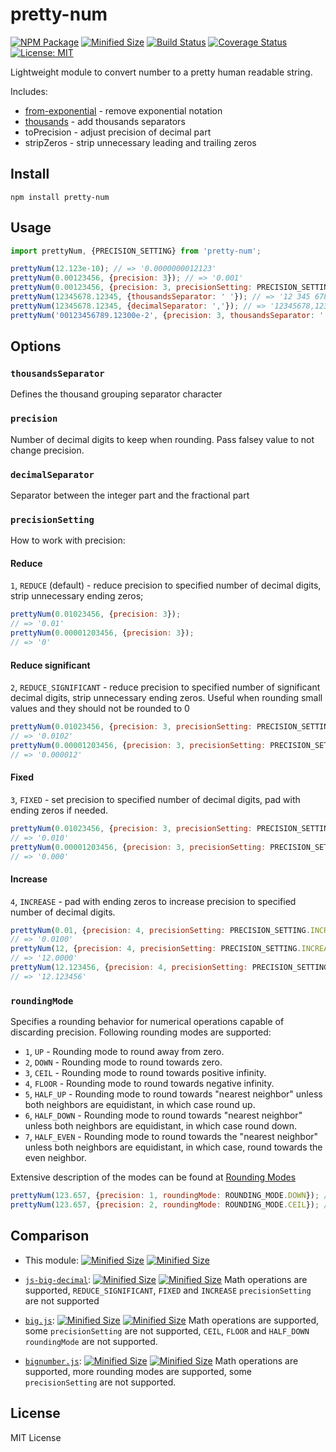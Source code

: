 # pretty-num

[![NPM Package](https://img.shields.io/npm/v/pretty-num.svg?style=flat-square)](https://www.npmjs.org/package/pretty-num)
[![Minified Size](https://img.shields.io/bundlephobia/min/pretty-num.svg?style=flat-square)](https://bundlephobia.com/result?p=pretty-num)
[![Build Status](https://img.shields.io/travis/com/shrpne/pretty-num/master.svg?style=flat-square)](https://travis-ci.com/shrpne/pretty-num)
[![Coverage Status](https://img.shields.io/coveralls/github/shrpne/pretty-num/master.svg?style=flat-square)](https://coveralls.io/github/shrpne/pretty-num?branch=master)
[![License: MIT](https://img.shields.io/badge/License-MIT-yellow.svg?style=flat-square)](https://github.com/shrpne/pretty-num/blob/master/LICENSE)

Lightweight module to convert number to a pretty human readable string.

Includes:
- [from-exponential](https://github.com/shrpne/from-exponential) - remove exponential notation
- [thousands](https://github.com/scurker/thousands) - add thousands separators
- toPrecision - adjust precision of decimal part
- stripZeros - strip unnecessary leading and trailing zeros


## Install

```
npm install pretty-num
```


## Usage

```js
import prettyNum, {PRECISION_SETTING} from 'pretty-num';

prettyNum(12.123e-10); // => '0.0000000012123'
prettyNum(0.00123456, {precision: 3}); // => '0.001'
prettyNum(0.00123456, {precision: 3, precisionSetting: PRECISION_SETTING.REDUCE_SIGNIFICANT}); // => '0.00123'
prettyNum(12345678.12345, {thousandsSeparator: ' '}); // => '12 345 678.12345'
prettyNum(12345678.12345, {decimalSeparator: ','}); // => '12345678,12345'
prettyNum('00123456789.12300e-2', {precision: 3, thousandsSeparator: ' '}); // => '1 234 567.891'
```

## Options

### `thousandsSeparator`
Defines the thousand grouping separator character

### `precision`
Number of decimal digits to keep when rounding. Pass falsey value to not change precision.

### `decimalSeparator`
Separator between the integer part and the fractional part

### `precisionSetting`
How to work with precision:

#### Reduce
`1`, `REDUCE` (default) - reduce precision to specified number of decimal digits, strip unnecessary ending zeros; 
```js
prettyNum(0.01023456, {precision: 3});
// => '0.01'
prettyNum(0.00001203456, {precision: 3});
// => '0'
```

#### Reduce significant
`2`, `REDUCE_SIGNIFICANT` - reduce precision to specified number of significant decimal digits, strip unnecessary ending zeros. Useful when rounding small values and they should not be rounded to 0
```js
prettyNum(0.01023456, {precision: 3, precisionSetting: PRECISION_SETTING.REDUCE_SIGNIFICANT});
// => '0.0102'
prettyNum(0.00001203456, {precision: 3, precisionSetting: PRECISION_SETTING.REDUCE_SIGNIFICANT});
// => '0.000012'
```  

#### Fixed
`3`, `FIXED` - set precision to specified number of decimal digits, pad with ending zeros if needed.
```js
prettyNum(0.01023456, {precision: 3, precisionSetting: PRECISION_SETTING.FIXED});
// => '0.010'
prettyNum(0.00001203456, {precision: 3, precisionSetting: PRECISION_SETTING.FIXED});
// => '0.000'
``` 

#### Increase
`4`, `INCREASE` - pad with ending zeros to increase precision to specified number of decimal digits.
```js
prettyNum(0.01, {precision: 4, precisionSetting: PRECISION_SETTING.INCREASE});
// => '0.0100'
prettyNum(12, {precision: 4, precisionSetting: PRECISION_SETTING.INCREASE});
// => '12.0000'
prettyNum(12.123456, {precision: 4, precisionSetting: PRECISION_SETTING.INCREASE});
// => '12.123456'
``` 


### `roundingMode`
Specifies a rounding behavior for numerical operations capable of discarding precision. Following rounding modes are supported:

- `1`, `UP` - Rounding mode to round away from zero.
- `2`, `DOWN` - Rounding mode to round towards zero.
- `3`, `CEIL` - Rounding mode to round towards positive infinity.
- `4`, `FLOOR` - Rounding mode to round towards negative infinity.
- `5`, `HALF_UP` - Rounding mode to round towards "nearest neighbor" unless both neighbors are equidistant, in which case round up.
- `6`, `HALF_DOWN` - Rounding mode to round towards "nearest neighbor" unless both neighbors are equidistant, in which case round down.
- `7`, `HALF_EVEN` - Rounding mode to round towards the "nearest neighbor" unless both neighbors are equidistant, in which case, round towards the even neighbor.

Extensive description of the modes can be found at [Rounding Modes](https://docs.oracle.com/javase/8/docs/api/java/math/RoundingMode.html)

```js
prettyNum(123.657, {precision: 1, roundingMode: ROUNDING_MODE.DOWN}); // => "123.6"
prettyNum(123.657, {precision: 2, roundingMode: ROUNDING_MODE.CEIL}); // => "123.66"
```


## Comparison

- This module: [![Minified Size](https://img.shields.io/bundlephobia/min/pretty-num.svg?style=flat-square&label=minified)](https://bundlephobia.com/result?p=pretty-num) [![Minified Size](https://img.shields.io/bundlephobia/minzip/pretty-num.svg?style=flat-square&label=gzipped)](https://bundlephobia.com/result?p=pretty-num)
- [`js-big-decimal`](https://github.com/royNiladri/js-big-decimal): [![Minified Size](https://img.shields.io/bundlephobia/min/js-big-decimal.svg?style=flat-square&label=minified)](https://bundlephobia.com/result?p=js-big-decimal) [![Minified Size](https://img.shields.io/bundlephobia/minzip/js-big-decimal.svg?style=flat-square&label=gzipped)](https://bundlephobia.com/result?p=js-big-decimal) Math operations are supported, `REDUCE_SIGNIFICANT`, `FIXED` and `INCREASE` `precisionSetting` are not supported
- [`big.js`](https://github.com/MikeMcl/big.js): [![Minified Size](https://img.shields.io/bundlephobia/min/big.js.svg?style=flat-square&label=minified)](https://bundlephobia.com/result?p=big.js) [![Minified Size](https://img.shields.io/bundlephobia/minzip/big.js.svg?style=flat-square&label=gzipped)](https://bundlephobia.com/result?p=big.js) Math operations are supported, some `precisionSetting` are not supported, `CEIL`, `FLOOR` and `HALF_DOWN` `roundingMode` are not supported.

- [`bignumber.js`](https://github.com/MikeMcl/bignumber.js): [![Minified Size](https://img.shields.io/bundlephobia/min/bignumber.js.svg?style=flat-square&label=minified)](https://bundlephobia.com/result?p=bignumber.js) [![Minified Size](https://img.shields.io/bundlephobia/minzip/bignumber.js.svg?style=flat-square&label=gzipped)](https://bundlephobia.com/result?p=bignumber.js) Math operations are supported, more rounding modes are supported, some `precisionSetting` are not supported.



## License

MIT License
